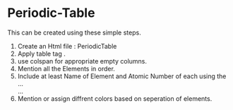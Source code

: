 # Periodic-Table
This can be created using these simple steps.
1. Create an Html file : PeriodicTable
2. Apply table tag .
3. use colspan for appropriate empty columns.
4. Mention all the Elements in order.
5. Include at least Name of Element and Atomic Number of each using the <td>...<br>..</td>.
6. Mention or assign diffrent colors based on seperation of elements.
